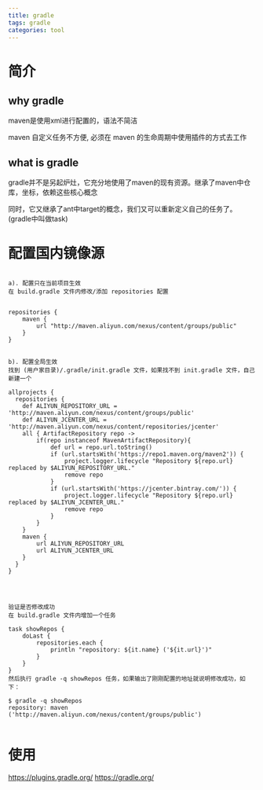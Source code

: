 ```yaml
---
title: gradle
tags: gradle
categories: tool
---
```



<!--more-->

# 简介

## why gradle

maven是使用xml进行配置的，语法不简洁

maven 自定义任务不方便, 必须在 maven 的生命周期中使用插件的方式去工作

## what is gradle

gradle并不是另起炉灶，它充分地使用了maven的现有资源。继承了maven中仓库，坐标，依赖这些核心概念

同时，它又继承了ant中target的概念，我们又可以重新定义自己的任务了。(gradle中叫做task)


# 配置国内镜像源

```

a). 配置只在当前项目生效
在 build.gradle 文件内修改/添加 repositories 配置


repositories {
    maven {
        url "http://maven.aliyun.com/nexus/content/groups/public"
    }
}


b). 配置全局生效
找到 (用户家目录)/.gradle/init.gradle 文件，如果找不到 init.gradle 文件，自己新建一个

allprojects {
  repositories {
    def ALIYUN_REPOSITORY_URL = 'http://maven.aliyun.com/nexus/content/groups/public'
    def ALIYUN_JCENTER_URL = 'http://maven.aliyun.com/nexus/content/repositories/jcenter'
    all { ArtifactRepository repo ->
        if(repo instanceof MavenArtifactRepository){
            def url = repo.url.toString()
            if (url.startsWith('https://repo1.maven.org/maven2')) {
                project.logger.lifecycle "Repository ${repo.url} replaced by $ALIYUN_REPOSITORY_URL."
                remove repo
            }   
            if (url.startsWith('https://jcenter.bintray.com/')) {
                project.logger.lifecycle "Repository ${repo.url} replaced by $ALIYUN_JCENTER_URL."
                remove repo
            }   
        }   
    }   
    maven {
        url ALIYUN_REPOSITORY_URL
        url ALIYUN_JCENTER_URL
    }   
  }
}




验证是否修改成功
在 build.gradle 文件内增加一个任务

task showRepos {
    doLast {
        repositories.each {
            println "repository: ${it.name} ('${it.url}')"
        }
    }
}
然后执行 gradle -q showRepos 任务，如果输出了刚刚配置的地址就说明修改成功，如下：

$ gradle -q showRepos
repository: maven ('http://maven.aliyun.com/nexus/content/groups/public')


```

# 使用

https://plugins.gradle.org/
https://gradle.org/